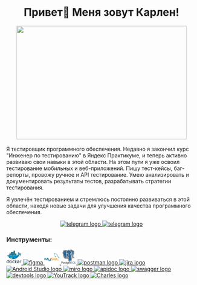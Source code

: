 <h1 align="center">Привет👋 Меня зовут Карлен!</h1>
<div align="center">
  <img height="300" width="450" src="https://github.com/user-attachments/assets/5623c7d0-ce85-449a-8a10-c0b9e8eb11e6"  />
</div>




Я тестировщик программного обеспечения. Недавно я закончил курс "Инженер по тестированию" в Яндекс Практикуме, и теперь активно развиваю свои навыки в этой области. На этом пути я уже освоил тестирование мобильных и веб-приложений. Пишу тест-кейсы, баг-репорты, провожу ручное и API тестирование. Умею анализировать и документировать результаты тестов, разрабатывать стратегии тестирования.

Я увлечён тестированием и стремлюсь постоянно развиваться в этой области, находя новые задачи для улучшения качества программного обеспечения.


<div align="center">
  <a href="https://t.me/IT_humor_and_news" target="_blank">
    <img src="https://img.shields.io/static/v1?message=IT-humor&logo=telegram&label=&color=1E90FF&logoColor=white&labelColor=&style=for-the-badge" height="25" alt="telegram logo"  />
  </a>
  <a href="https://t.me/Arabadzhyan" target="_blank">
    <img src="https://img.shields.io/static/v1?message=Telegram&logo=telegram&label=&color=2CA5E0&logoColor=white&labelColor=&style=for-the-badge" height="25" alt="telegram logo"  />
  </a>
</div>



<h3 align="left">Инструменты:</h3>
<p align="left">
  <a href="https://www.docker.com/" target="_blank" rel="noreferrer">
    <img src="https://raw.githubusercontent.com/devicons/devicon/master/icons/docker/docker-original-wordmark.svg" alt="docker" width="40" height="40"/>
  </a> 
  <a href="https://www.figma.com/" target="_blank" rel="noreferrer">
    <img src="https://www.vectorlogo.zone/logos/figma/figma-icon.svg" alt="figma" width="40" height="40"/>
  </a> 
  <a href="https://www.mysql.com/" target="_blank" rel="noreferrer">
    <img src="https://raw.githubusercontent.com/devicons/devicon/master/icons/mysql/mysql-original-wordmark.svg" alt="mysql" width="40" height="40"/>
  </a> 
  <a href="https://www.postgresql.org" target="_blank" rel="noreferrer">
    <img src="https://raw.githubusercontent.com/devicons/devicon/master/icons/postgresql/postgresql-original-wordmark.svg" alt="postgresql" width="40" height="40"/>
  </a>
  <a href="https://www.postman.com"_blank">
    <img src="https://img.shields.io/static/v1?message=postman&logo=postman&label=&color=000000&logoColor=&labelColor=&style=for-the-badge" height="30" alt="postman logo"  />
  </a>
  <a href="https://www.atlassian.com/software/jira"_blank">
    <img src="https://img.shields.io/static/v1?message=jira&logo=jira&label=&color=000000&logoColor=4169E1&labelColor=&style=for-the-badge" height="30" alt="jira logo"  />
  </a>
   <a href="https://developer.android.com"_blank">
    <img src="https://img.shields.io/static/v1?message=Android Studio&logo=Android Studio&label=&color=000000&logoColor=&labelColor=&style=for-the-badge" height="30" alt="Android Studio logo"  />
  </a>
 
   <a href="https://miro.com/ru/" target="_blank">
    <img src="https://img.shields.io/static/v1?message=miro&logo=miro&label=&color=000000&logoColor=&labelColor=&style=for-the-badge" height="30" alt="miro logo"  />
  </a>
   <a href="https://apidocjs.com/" target="_blank">
    <img src="https://img.shields.io/static/v1?message=apidoc&logo=apidoc&label=&color=000000&logoColor=&labelColor=&style=for-the-badge" height="30" alt="apidoc logo"  />
  </a>
    <a href="https://swagger.io/" target="_blank">
    <img src="https://img.shields.io/static/v1?message=swagger&logo=swagger&label=&color=000000&logoColor=&labelColor=&style=for-the-badge" height="30" alt="swagger logo"  />
  </a>
   <a href="https://developer.chrome.com/docs/devtools?hl=ru" target="_blank">
    <img src="https://img.shields.io/static/v1?message=devtools&logo=devtools&label=&color=000000&logoColor=&labelColor=&style=for-the-badge" height="30" alt="devtools logo"  />
  </a>
  
  <a href="https://www.jetbrains.com/" target="_blank">
    <img src="https://img.shields.io/static/v1?message=YouTrack&logo=YouTrack&label=&color=000000&logoColor=&labelColor=&style=for-the-badge" height="30" alt="YouTrack logo"  />
  </a>
  
  
   <a href="https://www.charlesproxy.com" target="_blank">
    <img src="https://img.shields.io/static/v1?message=Charles&logo=Charles&label=&color=000000&logoColor=&labelColor=&style=for-the-badge" height="30" alt="Charles logo"  />
  </a>
</p>












